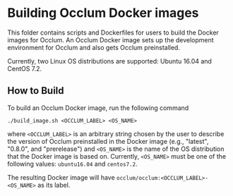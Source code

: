 # Building Occlum Docker images

This folder contains scripts and Dockerfiles for users to build the Docker images
for Occlum. An Occlum Docker image sets up the development environment for 
Occlum and also gets Occlum preinstalled.

Currently, two Linux OS distributions are supported: Ubuntu 16.04 and CentOS 7.2.

## How to Build

To build an Occlum Docker image, run the following command
```
./build_image.sh <OCCLUM_LABEL> <OS_NAME>
```
where `<OCCLUM_LABEL>` is an arbitrary string chosen by the user to 
describe the version of Occlum preinstalled in the Docker image 
(e.g., "latest", "0.8.0", and "prerelease") and `<OS_NAME>` is the 
name of the OS distribution that the Docker image is based on. 
Currently, `<OS_NAME>` must be one of the following values: 
`ubuntu16.04` and `centos7.2`.

The resulting Docker image will have `occlum/occlum:<OCCLUM_LABEL>-<OS_NAME>` as its label.
